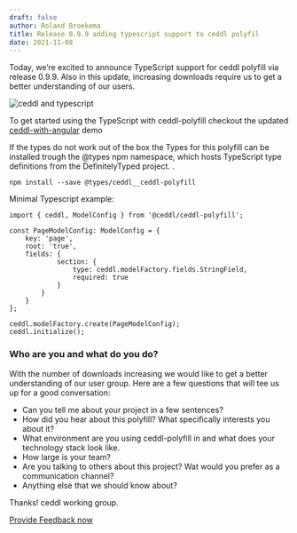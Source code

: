 ```yaml
---
draft: false
author: Roland Broekema
title: Release 0.9.9 adding typescript support to ceddl polyfil
date: 2021-11-08
---
```


Today, we’re excited to announce TypeScript support for ceddl polyfill via release 0.9.9. Also in this update,
increasing downloads require us to get a better understanding of our users.

<p><img src="/img/ceddlandts.png" alt="ceddl and typescript"></p>

To get started using the TypeScript with ceddl-polyfill checkout the
updated [ceddl-with-angular](https://github.com/ceddl/ceddl-with-angular) demo

If the types do not work out of the box the Types for this polyfill can be installed trough the @types npm namespace,
which hosts TypeScript type definitions from the DefinitelyTyped project. .

```shell
npm install --save @types/ceddl__ceddl-polyfill
```

Minimal Typescript example:

```
import { ceddl, ModelConfig } from '@ceddl/ceddl-polyfill';

const PageModelConfig: ModelConfig = {
    key: 'page',
    root: 'true',
    fields: {
            section: {
                type: ceddl.modelFactory.fields.StringField,
                required: true
            }
        }
    }
};

ceddl.modelFactory.create(PageModelConfig);
ceddl.initialize();
```

### Who are you and what do you do?

With the number of downloads increasing we would like to get a better understanding of our user group. Here are a few
questions that will tee us up for a good conversation:

- Can you tell me about your project in a few sentences?
- How did you hear about this polyfill? What specifically interests you about it?
- What environment are you using ceddl-polyfill in and what does your technology stack look like.
- How large is your team?
- Are you talking to others about this project? Wat would you prefer as a communication channel?
- Anything else that we should know about?

Thanks! ceddl working group.

[Provide Feedback now](https://github.com/ceddl/ceddl-website-and-spec/issues/new?assignees=&labels=question&template=feedback.md&title=)
